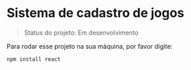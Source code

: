 <h1>Sistema de cadastro de jogos</h1>

>Status do projeto: Em desenvolvimento

Para rodar esse projeto na sua máquina, por favor digite:
```
npm install react
```
